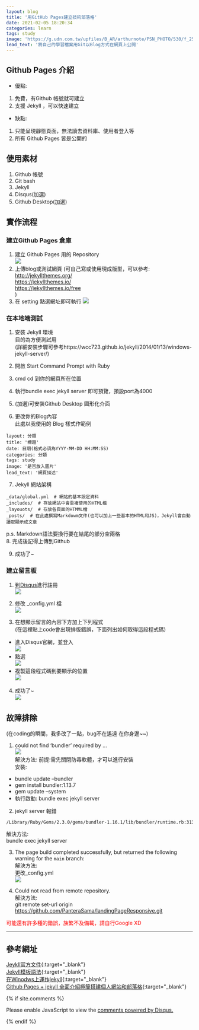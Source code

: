 ```yaml
---
layout: blog
title: '用GitHub Pages建立技術部落格'
date: 2021-02-05 18:20:34
categories: learn
tags: study
image: 'https://g.udn.com.tw/upfiles/B_AR/arthurnote/PSN_PHOTO/530/f_25575530_1.png'
lead_text: '將自己的學習檔案用Git以Blog方式在網頁上公開'
---
```

## Github Pages 介紹
* 優點:  
1. 免費，有Github 帳號就可建立  
2. 支援 Jekyll ，可以快速建立  

* 缺點:  
1. 只能呈現靜態頁面，無法讀去資料庫、使用者登入等  
2. 所有 Github Pages 皆是公開的

## 使用素材
1. Github 帳號  
2. Git bash  
3. Jekyll  
4. Disqus(加選)  
5. Github Desktop(加選)  

## 實作流程
### 建立Github Pages 倉庫
1. 建立 Github Pages 用的 Repository  
![](https://i.imgur.com/3EIcPGX.png)
2. 上傳blog或測試網頁
(可自己寫或使用現成版型，可以參考:  
http://jekyllthemes.org/  
https://jekyllthemes.io/  
https://jekyllthemes.io/free  
)
3.	在 setting 點選網址即可執行
![](https://i.imgur.com/kSPhAtT.png)


### 在本地端測試
1.  安裝 Jekyll 環境  
目的為方便測試用  
(詳細安裝步驟可參考https://wcc723.github.io/jekyll/2014/01/13/windows-jekyll-server/)  

2. 開啟 Start Command Prompt with Ruby  

3. cmd cd 到你的網頁所在位置  

4. 執行bundle exec jekyll server 即可預覽，預設port為4000  

5. (加選)可安裝Github Desktop 圖形化介面

6. 更改你的Blog內容  
此處以我使用的 Blog 樣式作範例  
```
layout: 分類
title: '標題'
date: 日期(格式必須為YYYY-MM-DD HH:MM:SS)
categories: 分類
tags: study
image: '是否放入圖片'
lead_text: '網頁描述'
```  

7. Jekyll 網站架構  
``` 
_data/global.yml  # 網站的基本設定資料
_includes/  # 存放網站中會重複使用的HTML檔
_layouots/  # 存放各頁面的HTMML檔
_posts/  # 在此處撰寫Markdowm文件(也可以加上一些基本的HTML和JS)，Jekyll會自動讀取顯示成文章
```
p.s. Markdown語法要換行要在結尾的部分空兩格  
8. 完成後記得上傳到Github  

9. 成功了~


### 建立留言板
1. 到[Disqus](https://disqus.com/)進行註冊  
![](https://i.imgur.com/mpAsfff.png)

2. 修改 _config.yml 檔  
![](https://i.imgur.com/5QLjzmT.png)  

3. 在想顯示留言的內容下方加上下列程式    
(在這裡貼上code會出現排版錯誤，下面列出如何取得這段程式碼)
* 進入Disqus官網，並登入  
![](https://i.imgur.com/5peiYLJ.png)
* 點選  
![](https://i.imgur.com/4C3lgAa.png)  
* 複製這段程式碼到要顯示的位置  
![](https://i.imgur.com/m8GLIaV.png)  

4. 成功了~  
![](https://i.imgur.com/Dx8dg3x.png)


## 故障排除
(在coding的瞬間，我多改了一點，bug不在遙遠 在你身邊~~)
1. could not find ‘bundler’ required by …  
![](https://i.imgur.com/uv8K8KM.png)  
解決方法: 
前提:需先關閉防毒軟體，才可以進行安裝  
安裝:  
*  bundle update –bundler  
*	gem install bundler:1.13.7  
*	gem update –system  
*	執行啟動: bundle exec jekyll server  

2.  jekyll server 報錯
```cmd
/Library/Ruby/Gems/2.3.0/gems/bundler-1.16.1/lib/bundler/runtime.rb:313:in check_for_activated_spec!’: You have already activated public_suffix 3.0.2, but your Gemfile requires public_suffix 3.0.0. Prepending bundle exec to your command may solve this. (Gem::LoadError)
```  
解決方法:    
bundle exec jekyll server  

3.  The page build completed successfully, but returned the following warning for the `main` branch:  
解決方法:  
更改_config.yml  
![](https://i.imgur.com/Xp8uebG.png)  

4. Could not read from remote repository.  
解決方法:  
git remote set-url origin https://github.com/PanteraSama/landingPageResponsive.git  

<font color='red'>可能還有許多種的錯誤，族繁不及備載，請自行Google XD</font>

<hr>


## 參考網址
[Jeykll官方文件](https://jekyllrb.com/docs/){:target="_blank"}  
[Jekyll模板語法](https://gist.github.com/JJediny/a466eed62cee30ad45e2){:target="_blank"}  
[在Winodws上運作jekyll](https://wcc723.github.io/jekyll/2014/01/13/windows-jekyll-server/){:target="_blank"}  
[Github Pages + jekyll 全面介紹極簡搭建個人網站和部落格](https://www.itread01.com/iqhklc.html){:target="_blank"}  

<!-- 顯示留言區 -->
{% if site.comments %}

<div id="disqus_thread"></div>
<script>
    /**
    *  RECOMMENDED CONFIGURATION VARIABLES: EDIT AND UNCOMMENT THE SECTION BELOW TO INSERT DYNAMIC VALUES FROM YOUR PLATFORM OR CMS.
    *  LEARN WHY DEFINING THESE VARIABLES IS IMPORTANT: https://disqus.com/admin/universalcode/#configuration-variables    */
    /*
    var disqus_config = function () {
    this.page.url = PAGE_URL;  // Replace PAGE_URL with your page's canonical URL variable
    this.page.identifier = PAGE_IDENTIFIER; // Replace PAGE_IDENTIFIER with your page's unique identifier variable
    };
    */
    (function() { // DON'T EDIT BELOW THIS LINE
    var d = document, s = d.createElement('script');
    s.src = 'https://kaia-hsu.disqus.com/embed.js';
    s.setAttribute('data-timestamp', +new Date());
    (d.head || d.body).appendChild(s);
    })();
</script>
<noscript>Please enable JavaScript to view the <a href="https://disqus.com/?ref_noscript">comments powered by Disqus.</a></noscript>


{% endif %}




